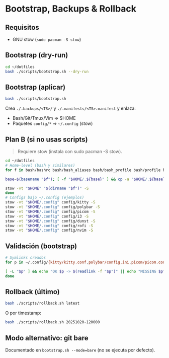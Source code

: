 # Bootstrap, Backups & Rollback

## Requisitos

- GNU stow (`sudo pacman -S stow`)

## Bootstrap (dry-run)

```bash
cd ~/dotfiles
bash ./scripts/bootstrap.sh --dry-run
```

## Bootstrap (aplicar)

```bash
bash ./scripts/bootstrap.sh
```

Crea `./.backups/<TS>/` y `./.manifests/<TS>.manifest` y enlaza:

- Bash/Git/Tmux/Vim ⇒ $HOME
- Paquetes `config/*` ⇒ `~/.config` (stow)

## Plan B (si no usas scripts)

> Requiere stow (instala con sudo pacman -S stow).

```bash
cd ~/dotfiles
# Home-level (bash y similares)
for f in bash/bashrc bash/bash_aliases bash/bash_profile bash/profile bash/xprofile; do

base=$(basename "$f"); [ -f "$HOME/.${base}" ] && cp -a "$HOME/.${base}" "$HOME/.${base}.bak"

stow -vt "$HOME" "$(dirname "$f")" -S
done
# Configs bajo ~/.config (ejemplos)
stow -vt "$HOME/.config" config/kitty -S
stow -vt "$HOME/.config" config/polybar -S
stow -vt "$HOME/.config" config/picom -S
stow -vt "$HOME/.config" config/i3 -S
stow -vt "$HOME/.config" config/dunst -S
stow -vt "$HOME/.config" config/rofi -S
stow -vt "$HOME/.config" config/nvim -S
```

## Validación (bootstrap)

```bash
# Symlinks creados
for p in ~/.config/{kitty/kitty.conf,polybar/config.ini,picom/picom.conf,i3/config,dunst/dunstrc,rofi/config.rasi,nvim}; do

[ -L "$p" ] && echo "OK $p -> $(readlink -f "$p")" || echo "MISSING $p"
done
```

## Rollback (último)

```bash
bash ./scripts/rollback.sh latest
```

O por timestamp:

```bash
bash ./scripts/rollback.sh 20251020-120000
```

## Modo alternativo: git bare

Documentado en `bootstrap.sh --mode=bare` (no se ejecuta por defecto).
